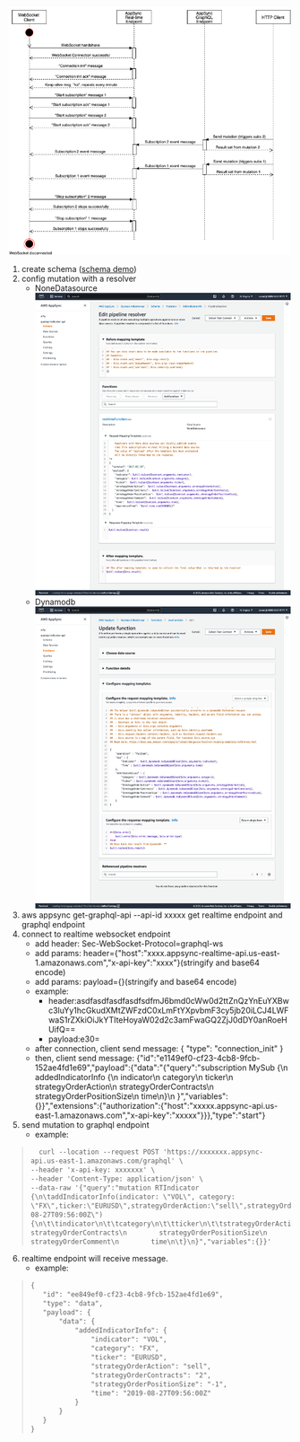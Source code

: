 ![](img/rcf.png)

1. create schema ([schema demo](schema.graphql))
2. config mutation with a resolver
   - NoneDatasource
   ![](img/none-resolver.png)
   - Dynamodb
   ![](img/dynamodb-resolver.png)
3. aws appsync get-graphql-api --api-id xxxxx
   get realtime endpoint and graphql endpoint
4. connect to realtime websocket endpoint
   - add header: Sec-WebSocket-Protocol=graphql-ws
   - add params: header={"host":"xxxx.appsync-realtime-api.us-east-1.amazonaws.com","x-api-key":"xxxx"}(stringify and base64 encode)
   - add params: payload={}(stringify and base64 encode)
   - example:     
      - header:asdfasdfasdfasdfsdfmJ6bmd0cWw0d2ttZnQzYnEuYXBwc3luYy1hcGkudXMtZWFzdC0xLmFtYXpvbmF3cy5jb20iLCJ4LWFwaS1rZXkiOiJkYTIteHoyaW02d2c3amFwaGQ2ZjJ0dDY0anRoeHUifQ==
      - payload:e30=
   - after connection, client send message: { "type": "connection_init" }
   - then, client send message: {"id":"e1149ef0-cf23-4cb8-9fcb-152ae4fd1e69","payload":{"data":"{\"query\":\"subscription MySub {\\n addedIndicatorInfo {\\n indicator\\n category\\n ticker\\n strategyOrderAction\\n strategyOrderContracts\\n strategyOrderPositionSize\\n time\\n}\\n }\",\"variables\":{}}","extensions":{"authorization":{"host":"xxxxx.appsync-api.us-east-1.amazonaws.com","x-api-key":"xxxxx"}}},"type":"start"}
5. send mutation to graphql endpoint
   - example: 
> ```
>   curl --location --request POST 'https://xxxxxxx.appsync-api.us-east-1.amazonaws.com/graphql' \
> --header 'x-api-key: xxxxxxx' \
> --header 'Content-Type: application/json' \
> --data-raw '{"query":"mutation RTIndicator {\n\taddIndicatorInfo(indicator: \"VOL\", category: \"FX\",ticker:\"EURUSD\",strategyOrderAction:\"sell\",strategyOrderContracts:\"2\",strategyOrderPositionSize:\"-1\",strategyOrderComment:\"MA2CrossSE\",time:\"2019-08-27T09:56:00Z\") {\n\t\tindicator\n\t\tcategory\n\t\tticker\n\t\tstrategyOrderAction\n        strategyOrderContracts\n        strategyOrderPositionSize\n        strategyOrderComment\n        time\n\t}\n}","variables":{}}'
>```
6. realtime endpoint will receive message.
   - example: 
>```
> {
>    "id": "ee849ef0-cf23-4cb8-9fcb-152ae4fd1e69",
>    "type": "data",
>    "payload": {
>        "data": {
>            "addedIndicatorInfo": {
>                "indicator": "VOL",
>                "category": "FX",
>                "ticker": "EURUSD",
>                "strategyOrderAction": "sell",
>                "strategyOrderContracts": "2",
>                "strategyOrderPositionSize": "-1",
>                "time": "2019-08-27T09:56:00Z"
>            }
>        }
>    }
>}
>```